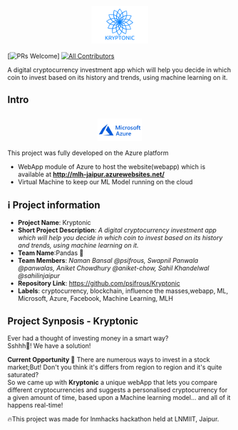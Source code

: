 <h1 align=center>
 <img align=center width="25%" src="https://github.com/psifrous/Kryptonic/blob/master/images/KRYPTONIC.png" />
</h1>

[![PRs Welcome](https://img.shields.io/badge/PRs-welcome-brightgreen.svg?style=flat-square)] [![All Contributors](https://img.shields.io/badge/all_contributors-4-orange.svg?style=flat-square)](#contributors)

A digital cryptocurrency investment app which will help you decide in which coin to invest based on its history and trends, using machine learning on it.

## Intro
<h2 align=center>
 <img align=center width="20%" src="https://github.com/psifrous/Kryptonic/blob/master/images/azure.png" />
</h2>
This project was fully developed on the Azure platform<br>

- WebApp module of Azure to host the website(webapp) which is available at **http://mlh-jaipur.azurewebsites.net/**
- Virtual Machine to keep our ML Model running on the cloud

## ℹ️ Project information
- **Project Name**: Kryptonic
- **Short Project Description**: _A digital cryptocurrency investment app which will help you decide in which coin to invest based on its history and trends, using machine learning on it._
- **Team Name**:Pandas 🐼
- **Team Members**: _Naman Bansal @psifrous, Swapnil Panwala @panwalas, Aniket Chowdhury @aniket-chow, Sahil Khandelwal @sahilinjaipur_
- **Repository Link**: https://github.com/psifrous/Kryptonic
- **Labels**: cryptocurrency, blockchain, influence the masses,webapp, ML, Microsoft, Azure, Facebook, Machine Learning, MLH

## Project Synposis - Kryptonic

Ever had a thought of investing money in a smart way?<br>
Sshhh🤫! We have a solution!

**Current Opportunity 🚀**
There are numerous ways to invest in a stock market;But! Don't you think it's differs from region to region and it's quite saturated?<br>
So we came up with **Kryptonic** a unique webApp that lets you compare different cryptocurrencies and suggests a personalised cryptocurrency for a given amount of time, based upon a Machine learning model... and all of it happens real-time!</n>



🔥This project was made for lnmhacks hackathon held at LNMIIT, Jaipur.
